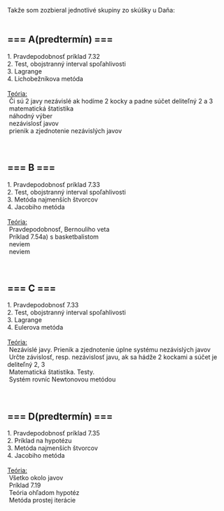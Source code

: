 Takže som zozbieral jednotlivé skupiny zo skúšky u Daňa:<br><br><h2>=== A(predtermín) ===</h2>1. Pravdepodobnosť príklad 7.32<br>2. Test, obojstranný interval spoľahlivosti<br>3. Lagrange<br>4. Lichobežníkova metóda<br><u><br>Teória:</u><br>&nbsp;Či sú 2 javy nezávislé ak hodíme 2 kocky a padne súčet deliteľný 2 a 3<br>&nbsp;matematická štatistika<br>&nbsp;náhodný výber<br>&nbsp;nezávislosť javov<br>&nbsp;prienik a zjednotenie nezávislých javov<br><br><br><h2>=== B ===</h2>1. Pravdepodobnosť príklad 7.33<br>2. Test, obojstranný interval spoľahlivosti<br>3. Metóda najmenších štvorcov<br>4. Jacobiho metóda<br><br><u>Teória:</u><br>&nbsp;Pravdepodobnosť, Bernouliho veta<br>&nbsp;Príklad 7.54a) s basketbalistom<br>&nbsp;neviem<br>&nbsp;neviem<br><br><br><h2>=== C ===</h2>1. Pravdepodobnosť 7.33<br>2. Test, obojstranný interval spoľahlivosti<br>3. Lagrange<br>4. Eulerova metóda<br><br><u>Teória:</u><br>&nbsp;Nezávislé javy. Prienik a zjednotenie úplne systému nezávislých javov<br>&nbsp;Určte závislosť, resp. nezávislosť javu, ak sa hádže 2 kockami a súčet je deliteľný 2, 3<br>&nbsp;Matematická štatistika. Testy.<br>&nbsp;Systém rovníc Newtonovou metódou<br><br><br><h2>=== D(predtermín) ===</h2>1. Pravdepodobnosť príklad 7.35<br>2. Príklad na hypotézu<br>3. Metóda najmenších štvorcov<br>4. Jacobiho metóda<br><br><u>Teória:</u><br>&nbsp;Všetko okolo javov<br>&nbsp;Príklad 7.19<br>&nbsp;Teória ohľadom hypotéz<br>&nbsp;Metóda prostej iterácie